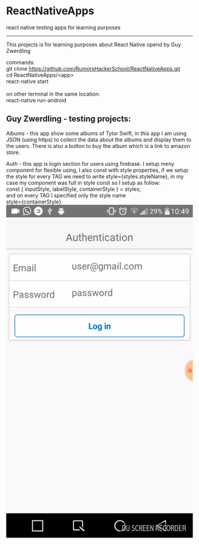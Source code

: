 # ReactNativeApps
react native testing apps for learning purposes 
__________________________________________________

This projects is for learning purposes about React Native
opend by Guy Zwerdling

commands: <br />
git clone https://github.com/RumorsHackerSchool/ReactNativeApps.git <br/>
cd ReactNativeApps/\<app\> <br>
react-native start
<br/>
<br/>
on other terminal in the same location: <br/>
react-native run-android

Guy Zwerdling - testing projects:
-----------------------------------------
Albums - this app show some albums of Tylor Swift, in this app I am using JSON (using https) to collect the data about the albums and display them to the users. There is also a button to buy the album which is a link to amazon store.

Auth - this app is login section for users using firebase. I setup meny component for flexible using, I also const with style properties, if we setup the style for every TAG we need to write style={styles.styleName}, in my case my component was full in style const so I setup as follow:<br>
const { inputStyle, labelStyle, containerStyle } = styles;<br>
and on every TAG I specified only the style name<br>
style={containerStyle}<br>
![alt text](https://github.com/RumorsHackerSchool/ReactNativeApps/blob/master/img/ezgif-4-49d35d01c8.gif)
